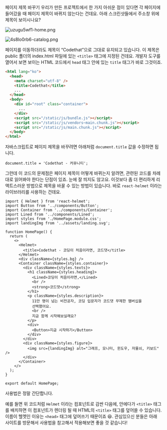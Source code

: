 페이지 제목 바꾸기
우리가 만든 프로젝트에서 한 가지 아쉬운 점이 있다면
각 페이지에 들어갔을 때 페이지 제목이 바뀌지 않는다는 건데요.
아래 스크린샷들에서 주소창 위에 제목이 보이시나요?


![uzugu5wf1-home.png](https://bakey-api.codeit.kr/api/files/resource?root=static&seqId=5120&directory=uzugu5wf1-home.png&name=uzugu5wf1-home.png)

![4s8lo0rb6-catalog.png](https://bakey-api.codeit.kr/api/files/resource?root=static&seqId=5120&directory=4s8lo0rb6-catalog.png&name=4s8lo0rb6-catalog.png)

페이지를 이동하더라도 제목이 “Codethat”으로 그대로 유지되고 있습니다.
이 제목은 public 폴더의 index.html 파일에 있는 `<title>` 태그에 지정된 건데요.
개발자 도구를 열어서 보면 보이는 HTML 코드에서 `head` 태그 안에 있는 `title` 태그가 바로 그것이죠.

```html
<html lang="ko">
  <head>
    <meta charset="utf-8" />
    <title>Codethat</title>
    ...
  </head>
  <body>
    <div id="root" class="container">
      ...
    </div>
    <script src="/static/js/bundle.js"></script>
    <script src="/static/js/vendors~main.chunk.js"></script>
    <script src="/static/js/main.chunk.js"></script>
  </body>
</html>
```

자바스크립트로 페이지 제목을 바꾸려면 아래처럼 `document.title` 값을 수정하면 됩니다.

```JSX
document.title = 'Codethat - 커뮤니티';
```

그런데 이 코드의 문제점은 페이지 제목이 어떻게 바뀌는지 알려면,
관련된 코드를 차례대로 읽어봐야 한다는 단점이 있죠. 눈에 잘 띄지도 않고요.
이것보다 좀 더 편리하게 리액트스러운 방법으로 제목을 바꿀 수 있는 방법이 있습니다.
바로 `react-helmet` 이라는 라이브러리를 사용하는 건데요.

```JSX
import { Helmet } from 'react-helmet';
import Button from '../components/Button';
import Container from '../components/Container';
import Lined from '../components/Lined';
import styles from './HomePage.module.css';
import landingImg from '../assets/landing.svg';

function HomePage() {
  return (
    <>
      <Helmet>
        <title>Codethat - 코딩이 처음이라면, 코드댓</title>
      </Helmet>
      <div className={styles.bg} />
      <Container className={styles.container}>
        <div className={styles.texts}>
          <h1 className={styles.heading}>
            <Lined>코딩이 처음이라면,</Lined>
            <br />
            <strong>코드댓</strong>
          </h1>
          <p className={styles.description}>
            11만 명이 넘는 비전공자, 코딩 입문자가 코드댓 무제한 멤버십을
            선택했어요.
            <br />
            지금 함께 시작해보실래요?
          </p>
          <div>
            <Button>지금 시작하기</Button>
          </div>
        </div>
        <div className={styles.figure}>
          <img src={landingImg} alt="그래프, 모니터, 윈도우, 자물쇠, 키보드" />
        </div>
      </Container>
    </>
  );
}

export default HomePage;

```
사용법은 정말 간단합니다.

예를 들면 위 코드처럼 `Helmet` 이라는 컴포넌트로 감싼 다음에,
안에다가 `<title>` 태그를 배치하면 이 컴포넌트가 렌더링 될 때
HTML의 `<title>` 태그를 덮어쓸 수 있습니다.
이름이 헬멧인 이유는 `<head>` 태그에 덮어쓰기 때문이죠 😆.
관심있으신 분들은 아래 사이트를 방문해서 사용법을 참고해서 적용해보면 좋을 것 같습니다!